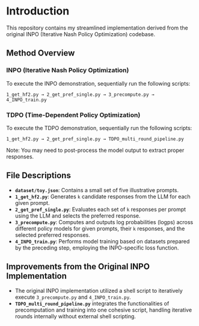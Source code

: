 # Introduction

This repository contains my streamlined implementation derived from the original INPO (Iterative Nash Policy Optimization) codebase.

## Method Overview

### INPO (Iterative Nash Policy Optimization)

To execute the INPO demonstration, sequentially run the following scripts:
```
1_get_hf2.py → 2_get_pref_single.py → 3_precompute.py → 4_INPO_train.py
```

### TDPO (Time-Dependent Policy Optimization)

To execute the TDPO demonstration, sequentially run the following scripts:
```
1_get_hf2.py → 2_get_pref_single.py → TDPO_multi_round_pipeline.py
```

Note: You may need to post-process the model output to extract proper responses.

## File Descriptions

- **`dataset/toy.json`**: Contains a small set of five illustrative prompts.
- **`1_get_hf2.py`**: Generates `k` candidate responses from the LLM for each given prompt.
- **`2_get_pref_single.py`**: Evaluates each set of `k` responses per prompt using the LLM and selects the preferred response.
- **`3_precompute.py`**: Computes and outputs log probabilities (logps) across different policy models for given prompts, their `k` responses, and the selected preferred responses.
- **`4_INPO_train.py`**: Performs model training based on datasets prepared by the preceding step, employing the INPO-specific loss function.

## Improvements from the Original INPO Implementation

- The original INPO implementation utilized a shell script to iteratively execute `3_precompute.py` and `4_INPO_train.py`.
- **`TDPO_multi_round_pipeline.py`** integrates the functionalities of precomputation and training into one cohesive script, handling iterative rounds internally without external shell scripting.

